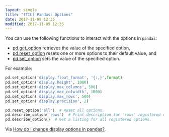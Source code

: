 ```yaml
---
layout: single
title: "(TIL) Pandas: Options"
date: 2017-11-09 12:35
modified: 2017-11-09 12:35
---
```


You can use the following functions to interact with the options in `pandas`:

* [pd.get_option](http://pandas.pydata.org/pandas-docs/stable/generated/pandas.get_option.html)
  retrieves the value of the specified option,
* [pd.reset_option](http://pandas.pydata.org/pandas-docs/stable/generated/pandas.reset_option.html)
  resets one or more options to their default value, and
* [pd.set_option](http://pandas.pydata.org/pandas-docs/stable/generated/pandas.set_option.html)
  sets the value of the specified option.

For example:

```python
pd.set_option('display.float_format', '{:,}'.format)
pd.set_option('display.height', 1000)
pd.set_option('display.max_columns', 500)
pd.set_option('display.max_colwidth', 1000)
pd.set_option('display.max_rows', 500)
pd.set_option('display.precision', 2)

pd.reset_option('all')  # Reset all options.
pd.describe_option('rows')  # Print description for 'rows' registered option.
pd.describe_option()  # Get a listing for all registered options.
```

Via [How do I change display options in pandas?](https://www.youtube.com/watch?v=yiO43TQ4xvc).
